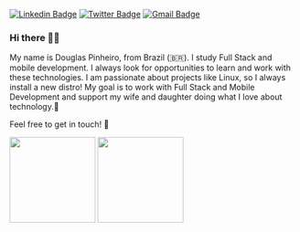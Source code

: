 [![Linkedin Badge](https://img.shields.io/badge/-LinkedIn-blue?style=flat-square&logo=Linkedin&logoColor=white&link=https://www.linkedin.com/in/dgsdev/)](https://www.linkedin.com/in/dgsdev/)
[![Twitter Badge](https://img.shields.io/badge/-Twitter-1ca0f1?style=flat-square&labelColor=1ca0f1&logo=twitter&logoColor=white&link=https://twitter.com/dgsdeveloper)](https://twitter.com/dgsdeveloper)
[![Gmail Badge](https://img.shields.io/badge/-dgspramos@gmail.com-0099cc?style=flat-square&logo=Gmail&logoColor=red&link=mailto:dgspramos@gmail.com)](mailto:dgspramos@gmail.com)


### Hi there 👋🏼

My name is Douglas Pinheiro, from Brazil (🇧🇷). I study Full Stack and mobile development. I always look for opportunities to learn and work with these technologies. I am passionate about projects like Linux, so I always install a new distro! My goal is to work with Full Stack and Mobile Development and support my wife and daughter doing what I love about technology.💙

Feel free to get in touch! 🚀

<div>
  <img height="150em" src="https://github-readme-stats.vercel.app/api?username=dgsdev&show_icons=true&theme=react" />
  <img height="150em" src="https://github-readme-stats.vercel.app/api/top-langs/?username=dgsdev&hide=java,objective-c,c,python&layout=compact&theme=react"/>
</div>





